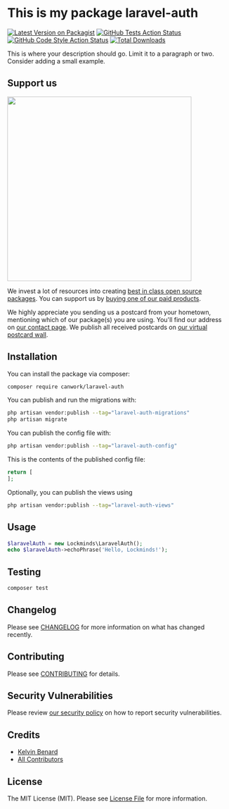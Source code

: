 # This is my package laravel-auth

[![Latest Version on Packagist](https://img.shields.io/packagist/v/lockminds/laravel-auth.svg?style=flat-square)](https://packagist.org/packages/lockminds/laravel-auth)
[![GitHub Tests Action Status](https://img.shields.io/github/actions/workflow/status/lockminds/laravel-auth/run-tests.yml?branch=main&label=tests&style=flat-square)](https://github.com/lockminds/laravel-auth/actions?query=workflow%3Arun-tests+branch%3Amain)
[![GitHub Code Style Action Status](https://img.shields.io/github/actions/workflow/status/lockminds/laravel-auth/fix-php-code-style-issues.yml?branch=main&label=code%20style&style=flat-square)](https://github.com/lockminds/laravel-auth/actions?query=workflow%3A"Fix+PHP+code+style+issues"+branch%3Amain)
[![Total Downloads](https://img.shields.io/packagist/dt/lockminds/laravel-auth.svg?style=flat-square)](https://packagist.org/packages/lockminds/laravel-auth)

This is where your description should go. Limit it to a paragraph or two. Consider adding a small example.

## Support us

[<img src="https://github-ads.s3.eu-central-1.amazonaws.com/laravel-auth.jpg?t=1" width="419px" />](https://spatie.be/github-ad-click/laravel-auth)

We invest a lot of resources into creating [best in class open source packages](https://spatie.be/open-source). You can support us by [buying one of our paid products](https://spatie.be/open-source/support-us).

We highly appreciate you sending us a postcard from your hometown, mentioning which of our package(s) you are using. You'll find our address on [our contact page](https://spatie.be/about-us). We publish all received postcards on [our virtual postcard wall](https://spatie.be/open-source/postcards).

## Installation

You can install the package via composer:

```bash
composer require canwork/laravel-auth
```

You can publish and run the migrations with:

```bash
php artisan vendor:publish --tag="laravel-auth-migrations"
php artisan migrate
```

You can publish the config file with:

```bash
php artisan vendor:publish --tag="laravel-auth-config"
```

This is the contents of the published config file:

```php
return [
];
```

Optionally, you can publish the views using

```bash
php artisan vendor:publish --tag="laravel-auth-views"
```

## Usage

```php
$laravelAuth = new Lockminds\LaravelAuth();
echo $laravelAuth->echoPhrase('Hello, Lockminds!');
```

## Testing

```bash
composer test
```

## Changelog

Please see [CHANGELOG](CHANGELOG.md) for more information on what has changed recently.

## Contributing

Please see [CONTRIBUTING](CONTRIBUTING.md) for details.

## Security Vulnerabilities

Please review [our security policy](../../security/policy) on how to report security vulnerabilities.

## Credits

- [Kelvin Benard](https://github.com/canwork)
- [All Contributors](../../contributors)

## License

The MIT License (MIT). Please see [License File](LICENSE.md) for more information.
